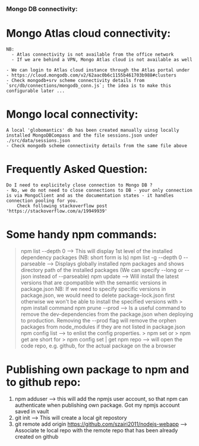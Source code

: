 

### Mongo DB connectivity:
  # Mongo Atlas cloud connectivity:
    NB: 
      - Atlas connectivity is not available from the office network
      - If we are behind a VPN, Mongo Atlas cloud is not available as well

    - We can login to Atlas cloud instance through the Atlas portal under - https://cloud.mongodb.com/v2/62aac0b6c1155b461703b988#clusters
    - Check mongodb+srv scheme connectivity details from `src/db/connections/mongodb_conn.js`; the idea is to make this configurable later ...

  # Mongo local connectivity:
    A local 'globomantics' db has been created manually uinsg locally installed MongoDBCompass and the file sessions.json under ./src/data/sessions.json
    - Check mongodb scheme connectivity details from the same file above

  # Frequently Asked Question:
    Do I need to explicitely close connection to Mongo DB ?
    - No, we do not need to close connections to DB - your only connection is via MongoClient and as the documentation states - it handles connection pooling for you.
        Check following stackoverflow post 'https://stackoverflow.com/a/19949939'

  # Some handy npm commands:
  > npm list --depth 0 --> This will display 1st level of the installed dependency packages (NB: short form is ls)
  > npm list -g --depth 0 --parseable --> Displays globally installed npm packages and shows directory path of the installed packages (We can specify --long or --json instead of --parseable)
  > npm update --> Will install the latest versions that are cpompatible with the semantic versions in package.json
  > NB: If we need to specify specific versions in package.json, we would need to delete package-lock.json first otherwise we won't be able to install the specified versions with > npm install command
  > npm prune --prod --> Is a useful command to remove the dev-dependencies from the package.json when deploying to production. Removing the --prod flag will remove the orphen packages from node_modules if they are not listed in package.json
  > npm config list --> to enlist the config properties. > npm set or > npm get are short for > npm config set | get
  > npm repo --> will open the code repo, e.g. github, for the actual package on the a browser

  # Publishing own package to npm and to github repo:
  1. npm adduser --> this will add the npmjs user account, so that npm can authenticate when publishing own package. Got my npmjs account saved in vault
  2. git init --> This will create a local git repostory
  3. git remote add origin https://github.com/szairi2011/nodejs-webapp --> Associate te local repo with the remote repo that has been already created on github
